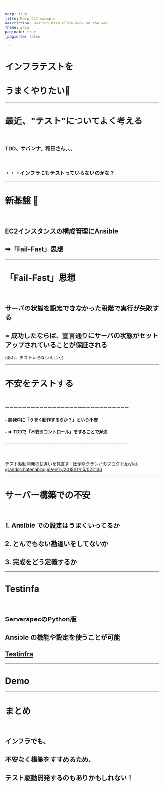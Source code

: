 ```yaml
---

marp: true
title: Marp CLI example
description: Hosting Marp slide deck on the web
theme: gaia
paginate: true
_paginate: false

---
```



# <!--fit--> インフラテストを
# <!--fit--> うまくやりたい:rotating_light:



---

# 最近、"テスト"についてよく考える

<br>

### TDD、サバンナ、和田さん、、、
<br>

### ・・・インフラにもテストっていらないのかな？


---
# 新基盤  :tada:
<br>

## EC2インスタンスの構成管理にAnsible

## ➡「Fail-Fast」思想

---

# 「Fail-Fast」思想

<br>

## サーバの状態を設定できなかった段階で実行が失敗する
## = 成功したならば、宣言通りにサーバの状態がセットアップされていることが保証される
(あれ、テストいらないんじゃ)

---

# 不安をテストする
<br>


ーーーーーーーーーーーーーーーーーーーーーーーーーーーーー
#### - 開発中に「うまく動作するのか？」という不安
####  - => TDDで「不安のコントロール」をすることで解決
ーーーーーーーーーーーーーーーーーーーーーーーーーーーーー

<br>

テスト駆動開発の勘違いを見直す : 圧倒亭グランパのブログ
http://at-grandpa.hatenablog.jp/entry/2018/01/15/022136


---
# サーバー構築での不安
<br>

## 1. Ansible での設定はうまくいってるか
## 2. とんでもない勘違いをしてないか
## 3. 完成をどう定義するか



---

# Testinfa
<br>


## ServerspecのPython版

## Ansible の機能や設定を使うことが可能

## [Testinfra](https://testinfra.readthedocs.io/en/latest/index.html)

---

# Demo

---

# まとめ
<br>

## インフラでも、
## 不安なく構築をすすめるため、
## テスト駆動開発するのもありかもしれない！